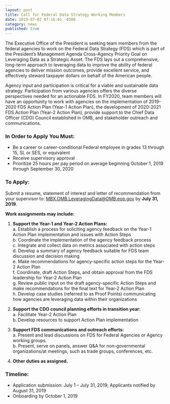 ```yaml
---
layout: post
title: Call for Federal Data Strategy Working Members
date: 2019-07-02 07:16:01 -0500
category: news
published: true
---
```


The Executive Office of the President is seeking team members from the federal agencies to work on the Federal Data Strategy (FDS) which is part of the President’s Management Agenda Cross-Agency Priority Goal on Leveraging Data as a Strategic Asset. The FDS lays out a comprehensive, long-term approach to leveraging data to improve the ability of federal agencies to deliver mission outcomes, provide excellent service, and effectively steward taxpayer dollars on behalf of the American people.

Agency input and participation is critical for a viable and sustainable data strategy. Participation from various agencies offers the diverse perspectives needed for an actionable FDS. In FY2020, team members will have an opportunity to work with agencies on the implementation of 2019-2020 FDS Action Plan (Year-1 Action Plan), the development of 2020-2021 FDS Action Plan (Year-2 Action Plan), provide support to the Chief Data Officer (CDO) Council established in OMB, and stakeholder outreach and communications.

### **In Order to Apply You Must:**
* Be a career or career-conditional Federal employee in grades 13 through 15, SL or SES, or equivalent
* Receive supervisory approval
* Prioritize 25 hours per pay period on average beginning October 1, 2019 through September 30, 2020

### **To Apply:**

Submit a resume, statement of interest and letter of recommendation from your supervisor to: [MBX.OMB.LeveragingData@OMB.eop.gov](mailto:MBX.OMB.LeveragingData@OMB.eop.gov) by **July 31, 2019**.

**Work assignments may include:**

1. **Support the Year-1 and Year-2 Action Plans:**  
    a. Establish a process for soliciting agency feedback on the Year-1 Action Plan implementation and issues with Action Steps  
	  b. Coordinate the implementation of the agency feedback process  
  	c. Integrate and collect data on metrics associated with action steps  
	  d. Develop a summary of agency feedback suitable for FDS team discussion and decision making  
	  e. Make recommendations for agency-specific action steps for the Year-2 Action Plan  
	  f. Coordinate, draft Action Steps, and obtain approval from the FDS leadership for Year-2 Action Plan  
	  g. Review public input on the draft agency-specific Action Steps and make recommendations for the final text for Year-2 Action Plan  
	  h. Develop case studies (referred to as Proof Points) communicating how agencies are leveraging data within their organizations  

2. **Support the CDO council planning efforts in transition year:**  
	  a. Facilitate Year-2 Action Plan  
	  b. Develop resources to support Action Plan implementation  

3. **Support FDS communications and outreach efforts:**  
	a. Present and lead discussions on FDS for Federal Agencies or Agency working groups.  
	b. Present, serve on panels, answer Q&A for non-governmental organizations/at meetings, such as trade groups, conferences, etc.  

4. **Other duties as assigned.**

### Timeline:
* Application submission: July 1 – July 31, 2019; Applicants notified by August 31, 2019
* Onboarding by October 1, 2019


